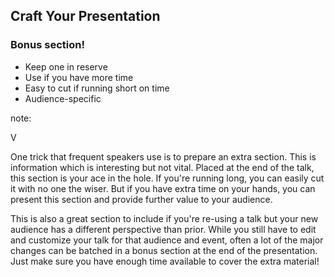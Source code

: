 ## Craft Your Presentation

### Bonus section!

* Keep one in reserve
* Use if you have more time
* Easy to cut if running short on time
* Audience-specific

note:

V

One trick that frequent speakers use is to prepare an extra section. This is information which is interesting but not vital. Placed at the end of the talk, this section is your ace in the hole. If you're running long, you can easily cut it with no one the wiser. But if you have extra time on your hands, you can present this section and provide further value to your audience.

This is also a great section to include if you're re-using a talk but your new audience has a different perspective than prior. While you still have to edit and customize your talk for that audience and event, often a lot of the major changes can be batched in a bonus section at the end of the presentation. Just make sure you have enough time available to cover the extra material!

